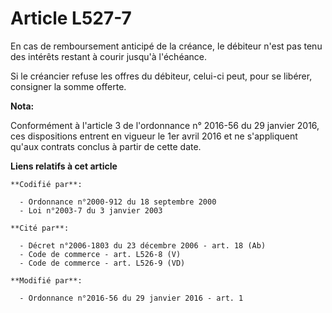 # Article L527-7

En cas de remboursement anticipé de la créance, le débiteur n'est pas tenu des intérêts restant à courir jusqu'à l'échéance. 

Si le créancier refuse les offres du débiteur, celui-ci peut, pour se libérer, consigner la somme offerte.

**Nota:**

Conformément à l'article 3 de l'ordonnance n° 2016-56 du 29 janvier 2016, ces dispositions entrent en vigueur le 1er avril
2016 et ne s'appliquent qu'aux contrats conclus à partir de cette date.

**Liens relatifs à cet article**

	**Codifié par**:

	  - Ordonnance n°2000-912 du 18 septembre 2000
	  - Loi n°2003-7 du 3 janvier 2003

	**Cité par**:

	  - Décret n°2006-1803 du 23 décembre 2006 - art. 18 (Ab)
	  - Code de commerce - art. L526-8 (V)
	  - Code de commerce - art. L526-9 (VD)

	**Modifié par**:

	  - Ordonnance n°2016-56 du 29 janvier 2016 - art. 1
